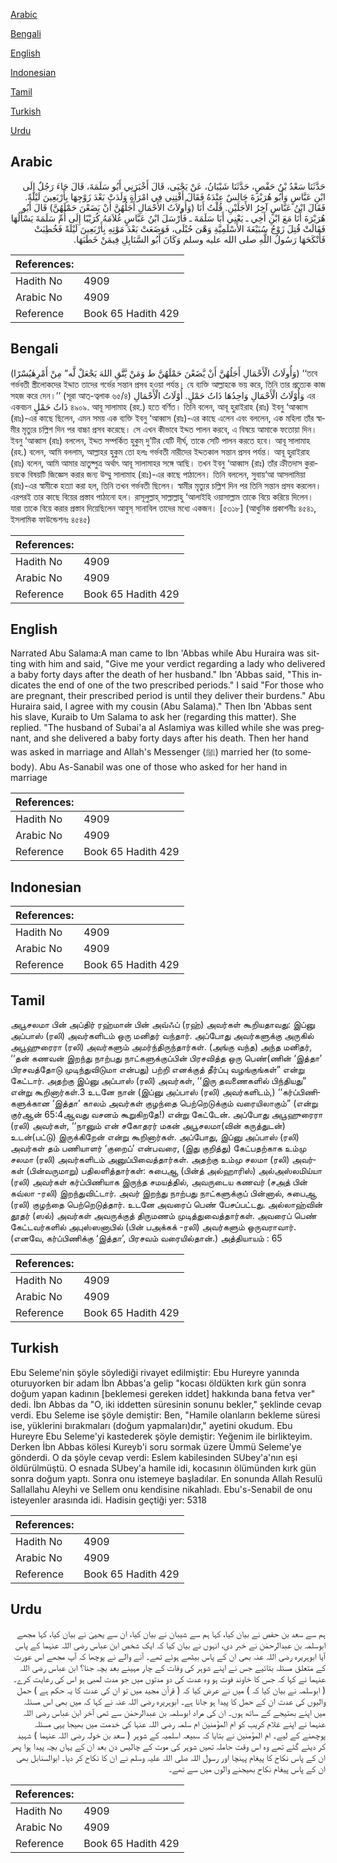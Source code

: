 [Arabic](#arabic)

[Bengali](#bengali)

[English](#english)

[Indonesian](#indonesian)

[Tamil](#tamil)

[Turkish](#turkish)

[Urdu](#urdu)

## Arabic


<div dir="rtl" lang="ar" style={{fontSize:'larger',backgroundColor:'#f8f9fa',padding:20}}>
حَدَّثَنَا سَعْدُ بْنُ حَفْصٍ، حَدَّثَنَا شَيْبَانُ، عَنْ يَحْيَى، قَالَ أَخْبَرَنِي أَبُو سَلَمَةَ، قَالَ جَاءَ رَجُلٌ إِلَى ابْنِ عَبَّاسٍ وَأَبُو هُرَيْرَةَ جَالِسٌ عِنْدَهُ فَقَالَ أَفْتِنِي فِي امْرَأَةٍ وَلَدَتْ بَعْدَ زَوْجِهَا بِأَرْبَعِينَ لَيْلَةً‏.‏ فَقَالَ ابْنُ عَبَّاسٍ آخِرُ الأَجَلَيْنِ‏.‏ قُلْتُ أَنَا ‏(‏وَأُولاَتُ الأَحْمَالِ أَجَلُهُنَّ أَنْ يَضَعْنَ حَمْلَهُنَّ‏)‏ قَالَ أَبُو هُرَيْرَةَ أَنَا مَعَ ابْنِ أَخِي ـ يَعْنِي أَبَا سَلَمَةَ ـ فَأَرْسَلَ ابْنُ عَبَّاسٍ غُلاَمَهُ كُرَيْبًا إِلَى أُمِّ سَلَمَةَ يَسْأَلُهَا فَقَالَتْ قُتِلَ زَوْجُ سُبَيْعَةَ الأَسْلَمِيَّةِ وَهْىَ حُبْلَى، فَوَضَعَتْ بَعْدَ مَوْتِهِ بِأَرْبَعِينَ لَيْلَةً فَخُطِبَتْ فَأَنْكَحَهَا رَسُولُ اللَّهِ صلى الله عليه وسلم وَكَانَ أَبُو السَّنَابِلِ فِيمَنْ خَطَبَهَا‏.‏
</div>
<div style={{backgroundColor:'#f8f9fa',padding:20, marginBottom: 10}}><table> <thead> <tr> <th>References:</th> <th></th> </tr> </thead> <tbody><tr><td>Hadith No</td><td>4909</td></tr><tr><td>Arabic No</td><td>4909</td></tr><tr><td>Reference</td><td>Book 65 Hadith 429</td></tr></tbody></table></div>

## Bengali


<div dir="ltr" lang="bn" style={{fontSize:'larger',backgroundColor:'#f8f9fa',padding:20}}>
(وَأُولَاتُ الْأَحْمَالِ أَجَلُهُنَّ أَنْ يَّضَعْنَ حَمْلَهُنَّ ط وَمَنْ يَّتَّقِ اللهَ يَجْعَلْ لَّه” مِنْ أَمْرِهٰيُسْرًا) ‘‘তবে গর্ভবতী স্ত্রীলোকদের ইদ্দাত তাদের গর্ভের সন্তান প্রসব হওয়া পর্যন্ত। যে ব্যক্তি আল্লাহকে ভয় করে, তিনি তার প্রত্যেক কাজ সহজ করে দেন।’’ (সূরা আত্-ত্বলাক ৬৫/৪) وَأُوْلَاتُ الْأَحْمَالِ وَاحِدُهَا ذَاتُ حَمْلٍ. أُوْلَاتُ الْأَحْمَالِ এর একবচন ذَاتُ حَمْلٍ ৪৯০৯. আবূ সালামাহ (রহ.) হতে বর্ণিত। তিনি বলেন, আবূ হুরাইরাহ (রাঃ) ইবনু ‘আব্বাস (রাঃ)-এর কাছে ছিলেন, এমন সময় এক ব্যক্তি ইবনু ‘আব্বাস (রাঃ)-এর কাছে এলেন এবং বললেন, এক মহিলা তাঁর স্বামীর মৃত্যুর চল্লিশ দিন পর বাচ্চা প্রসব করেছে। সে এখন কীভাবে ইদ্দত পালন করবে, এ বিষয়ে আমাকে ফতোয়া দিন। ইবনু ‘আব্বাস (রাঃ) বললেন, ইদ্দত সম্পর্কিত হুকুম্ দু’টির যেটি দীর্ঘ, তাকে সেটি পালন করতে হবে। আবূ সালামাহ (রহ.) বলেন, আমি বললাম, আল্লাহর হুকুম তো হলঃ গর্ভবতী নারীদের ইদ্দতকাল সন্তান প্রসব পর্যন্ত। আবূ হুরাইরাহ (রাঃ) বলেন, আমি আমার ভ্রাতুষ্পুত্র অর্থাৎ আবূ সালামাহর সঙ্গে আছি। তখন ইবনু ‘আব্বাস (রাঃ) তাঁর ক্রীতদাস কুরায়বকে বিষয়টি জিজ্ঞেস করার জন্য উম্মু সালামাহ (রাঃ)-এর কাছে পাঠালেন। তিনি বললেন, সুবায়‘আ আসলামিয়া (রাঃ)-এর স্বামীকে হত্যা করা হল, তিনি তখন গর্ভবতী ছিলেন। স্বামীর মৃত্যুর চল্লিশ দিন পর তিনি সন্তান প্রসব করলেন। এরপরই তার কাছে বিয়ের প্রস্তাব পাঠানো হল। রাসূলুল্লাহ্ সাল্লাল্লাহু ‘আলাইহি ওয়াসাল্লাম তাকে বিয়ে করিয়ে দিলেন। যারা তাকে বিয়ে করার প্রস্তাব দিয়েছিলেন আবুস্ সানাবিল তাদের মধ্যে একজন। [৫৩১৮] (আধুনিক প্রকাশনীঃ ৪৫৪১, ইসলামিক ফাউন্ডেশনঃ ৪৫৪৫)
</div>
<div style={{backgroundColor:'#f8f9fa',padding:20, marginBottom: 10}}><table> <thead> <tr> <th>References:</th> <th></th> </tr> </thead> <tbody><tr><td>Hadith No</td><td>4909</td></tr><tr><td>Arabic No</td><td>4909</td></tr><tr><td>Reference</td><td>Book 65 Hadith 429</td></tr></tbody></table></div>

## English


<div dir="ltr" lang="en" style={{fontSize:'larger',backgroundColor:'#f8f9fa',padding:20}}>
Narrated Abu Salama:A man came to Ibn 'Abbas while Abu Huraira was sitting with him and said, "Give me your verdict regarding a lady who delivered a baby forty days after the death of her husband." Ibn 'Abbas said, "This indicates the end of one of the two prescribed periods." I said "For those who are pregnant, their prescribed period is until they deliver their burdens." Abu Huraira said, I agree with my cousin (Abu Salama)." Then Ibn 'Abbas sent his slave, Kuraib to Um Salama to ask her (regarding this matter). She replied. "The husband of Subai'a al Aslamiya was killed while she was pregnant, and she delivered a baby forty days after his death. Then her hand was asked in marriage and Allah's Messenger (ﷺ) married her (to somebody). Abu As-Sanabil was one of those who asked for her hand in marriage
</div>
<div style={{backgroundColor:'#f8f9fa',padding:20, marginBottom: 10}}><table> <thead> <tr> <th>References:</th> <th></th> </tr> </thead> <tbody><tr><td>Hadith No</td><td>4909</td></tr><tr><td>Arabic No</td><td>4909</td></tr><tr><td>Reference</td><td>Book 65 Hadith 429</td></tr></tbody></table></div>

## Indonesian


<div dir="ltr" lang="id" style={{fontSize:'larger',backgroundColor:'#f8f9fa',padding:20}}>

</div>
<div style={{backgroundColor:'#f8f9fa',padding:20, marginBottom: 10}}><table> <thead> <tr> <th>References:</th> <th></th> </tr> </thead> <tbody><tr><td>Hadith No</td><td>4909</td></tr><tr><td>Arabic No</td><td>4909</td></tr><tr><td>Reference</td><td>Book 65 Hadith 429</td></tr></tbody></table></div>

## Tamil


<div dir="ltr" lang="ta" style={{fontSize:'larger',backgroundColor:'#f8f9fa',padding:20}}>
அபூசலமா பின் அப்திர் ரஹ்மான் பின் அவ்ஃப் (ரஹ்) அவர்கள் கூறியதாவது: இப்னு அப்பாஸ் (ரலி) அவர்களிடம் ஒரு மனிதர் வந்தார். அப்போது அவர்களுக்கு அருகில் அபூஹுரைரா (ரலி) அவர்களும் அமர்ந்திருந்தார்கள். (அங்கு வந்த) அந்த மனிதர், ‘‘தன் கணவன் இறந்து நாற்பது நாட்களுக்குப்பின் பிரசவித்த ஒரு பெண்(ணின் ‘இத்தா’ பிரசவத்தோடு முடிந்துவிடுமா என்பது) பற்றி எனக்குத் தீர்ப்பு வழங்குங்கள்” என்று கேட்டார். அதற்கு இப்னு அப்பாஸ் (ரலி) அவர்கள், ‘‘இரு தவணைகளில் பிந்தியது” என்று கூறினார்கள்.3 உடனே நான் (இப்னு அப்பாஸ் (ரலி) அவர்களிடம்,) ‘‘கர்ப்பிணிகளுக்கான ‘இத்தா’ காலம் அவர்கள் குழந்தை பெற்றெடுக்கும் வரையிலாகும்” (என்று குர்ஆன் 65:4ஆவது வசனம் கூறுகிறதே!) என்று கேட்டேன். அப்போது அபூஹுரைரா (ரலி) அவர்கள், ‘‘நானும் என் சகோதரர் மகன் அபூசலமா(வின் கருத்துடன்) உடன்(பட்டு) இருக்கிறேன் என்று கூறினார்கள். அப்போது, இப்னு அப்பாஸ் (ரலி) அவர்கள் தம் பணியாளர் ‘குறைப்’ என்பவரை, (இது குறித்து) கேட்பதற்காக உம்மு சலமா (ரலி) அவர்களிடம் அனுப்பிவைத்தார்கள். அதற்கு உம்மு சலமா (ரலி) அவர்கள் (பின்வருமாறு) பதிலளித்தார்கள்: சுபைஆ (பின்த் அல்ஹாரிஸ்) அல்அஸ்லமிய்யா (ரலி) அவர்கள் கர்ப்பிணியாக இருந்த சமயத்தில், அவருடைய கணவர் (சஅத் பின் கவ்லா -ரலி) இறந்துவிட்டார். அவர் இறந்து நாற்பது நாட்களுக்குப் பின்னால், சுபைஆ (ரலி) குழந்தை பெற்றெடுத்தார். உடனே அவரைப் பெண் பேசப்பட்டது. அல்லாஹ்வின் தூதர் (ஸல்) அவர்கள் அவருக்குத் திருமணம் முடித்துவைத்தார்கள். அவரைப் பெண் கேட்டவர்களில் அபுஸ்ஸனாபில் (பின் பஅக்கக் -ரலி) அவர்களும் ஒருவராவார். (எனவே, கர்ப்பிணிக்கு ‘இத்தா’, பிரசவம் வரையில்தான்.) அத்தியாயம் : 65
</div>
<div style={{backgroundColor:'#f8f9fa',padding:20, marginBottom: 10}}><table> <thead> <tr> <th>References:</th> <th></th> </tr> </thead> <tbody><tr><td>Hadith No</td><td>4909</td></tr><tr><td>Arabic No</td><td>4909</td></tr><tr><td>Reference</td><td>Book 65 Hadith 429</td></tr></tbody></table></div>

## Turkish


<div dir="ltr" lang="tr" style={{fontSize:'larger',backgroundColor:'#f8f9fa',padding:20}}>
Ebu Seleme'nin şöyle söylediği rivayet edilmiştir: Ebu Hureyre yanında oturuyorken bir adam İbn Abbas'a gelip "kocası öldükten kırk gün sonra doğum yapan kadının [beklemesi gereken iddet] hakkında bana fetva ver" dedi. İbn Abbas da "O, iki iddetten süresinin sonunu bekler," şeklinde cevap verdi. Ebu Seleme ise şöyle demiştir: Ben, "Hamile olanların bekleme süresi ise, yüklerini bırakmaları (doğum yapmaları)dır," ayetini okudum. Ebu Hureyre Ebu Seleme'yi kastederek şöyle demiştir: Yeğenim ile birlikteyim. Derken İbn Abbas kölesi Kureyb'i soru sormak üzere Ümmü Seleme'ye gönderdi. O da şöyle cevap verdi: Eslem kabilesinden SUbey'a'nın eşi öldürülmüştü. O esnada SUbey'a hamile idi, kocasının ölümünden kırk gün sonra doğum yaptı. Sonra onu istemeye başladılar. En sonunda Allah Resulü Sallallahu Aleyhi ve Sellem onu kendisine nikahladı. Ebu's-Senabil de onu isteyenler arasında idi. Hadisin geçtiği yer: 5318
</div>
<div style={{backgroundColor:'#f8f9fa',padding:20, marginBottom: 10}}><table> <thead> <tr> <th>References:</th> <th></th> </tr> </thead> <tbody><tr><td>Hadith No</td><td>4909</td></tr><tr><td>Arabic No</td><td>4909</td></tr><tr><td>Reference</td><td>Book 65 Hadith 429</td></tr></tbody></table></div>

## Urdu


<div dir="rtl" lang="ur" style={{fontSize:'larger',backgroundColor:'#f8f9fa',padding:20}}>
ہم سے سعد بن حفص نے بیان کیا، کہا ہم سے شیبان نے بیان کیا، ان سے یحییٰ نے بیان کیا، کہا مجھے ابوسلمہ بن عبدالرحمٰن نے خبر دی، انہوں نے بیان کیا کہ ایک شخص ابن عباس رضی اللہ عنہما کے پاس آیا ابوہریرہ رضی اللہ عنہ بھی ان کے پاس بیٹھے ہوئے تھے۔ آنے والے نے پوچھا کہ آپ مجھے اس عورت کے متعلق مسئلہ بتائیے جس نے اپنے شوہر کی وفات کے چار مہینے بعد بچہ جنا؟ ابن عباس رضی اللہ عنہما نے کہا کہ جس کا خاوند فوت ہو وہ عدت کی دو مدتوں میں جو مدت لمبی ہو اس کی رعایت کرے۔ ( ابوسلمہ نے بیان کیا کہ ) میں نے عرض کیا کہ ( قرآن مجید میں تو ان کی عدت کا یہ حکم ہے ) حمل والیوں کی عدت ان کے حمل کا پیدا ہو جانا ہے۔ ابوہریرہ رضی اللہ عنہ نے کہا کہ میں بھی اس مسئلہ میں اپنے بھتیجے کے ساتھ ہوں۔ ان کی مراد ابوسلمہ بن عبدالرحمٰن سے تھی آخر ابن عباس رضی اللہ عنہما نے اپنے غلام کریب کو ام المؤمنین ام سلمہ رضی اللہ عنہا کی خدمت میں بھیجا یہی مسئلہ پوچھنے کے لیے۔ ام المؤمنین نے بتایا کہ سبیعہ اسلمیہ کے شوہر ( سعد بن خولہ رضی اللہ عنہما ) شہید کر دیئے گئے تھے وہ اس وقت حاملہ تھیں شوہر کی موت کے چالیس دن بعد ان کے یہاں بچہ پیدا ہوا پھر ان کے پاس نکاح کا پیغام پہنچا اور رسول اللہ صلی اللہ علیہ وسلم نے ان کا نکاح کر دیا۔ ابوالسنابل بھی ان کے پاس پیغام نکاح بھیجنے والوں میں سے تھے۔
</div>
<div style={{backgroundColor:'#f8f9fa',padding:20, marginBottom: 10}}><table> <thead> <tr> <th>References:</th> <th></th> </tr> </thead> <tbody><tr><td>Hadith No</td><td>4909</td></tr><tr><td>Arabic No</td><td>4909</td></tr><tr><td>Reference</td><td>Book 65 Hadith 429</td></tr></tbody></table></div>